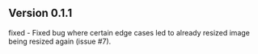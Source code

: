 ## Version 0.1.1
fixed - Fixed bug where certain edge cases led to already resized image being resized again (issue #7).
